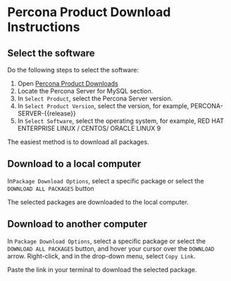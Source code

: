 # Percona Product Download Instructions

## Select the software

Do the following steps to select the software:

1. Open [Percona Product Downloads](https://www.percona.com/downloads)
2. Locate the Percona Server for MySQL section.
3. In `Select Product`, select the Percona Server version. 
4. In `Select Product Version`, select the version, for example, PERCONA-SERVER-{{release}}
5. In `Select Software`, select the operating system, for example, RED HAT ENTERPRISE LINUX / CENTOS/ ORACLE LINUX 9

The easiest method is to download all packages.

## Download to a local computer

 In`Package Download Options`, select a specific package or select the `DOWNLOAD ALL PACKAGES` button

The selected packages are downloaded to the local computer.

## Download to another computer

In `Package Download Options`, select a specific package or select the `DOWNLOAD ALL PACKAGES` button, and hover your cursor over the `DOWNLOAD` arrow. Right-click, and in the drop-down menu, select `Copy Link`.

Paste the link in your terminal to download the selected package.